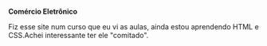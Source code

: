 <b>Comércio Eletrônico</b>
<p>Fiz esse site num curso que eu vi as aulas, ainda estou aprendendo HTML e CSS.Achei interessante ter ele "comitado".</p>

